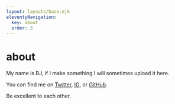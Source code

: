 ```yaml
---
layout: layouts/base.njk
eleventyNavigation:
  key: about
  order: 3
---
```

# about

My name is BJ, if I make something I will sometimes upload it here.

You can find me on [Twitter](https://twitter.com/bjsmithxyz), [IG](https://www.instagram.com/bjsmith.xyz/), or [GitHub](https://github.com/bjsmithxyz/).

Be excellent to each other.
